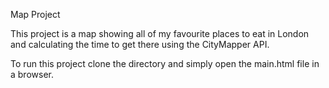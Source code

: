 Map Project

This project is a map showing all of my favourite places to eat in London and calculating the time to get there using the CityMapper API.

To run this project clone the directory and simply open the main.html file in a browser. 
